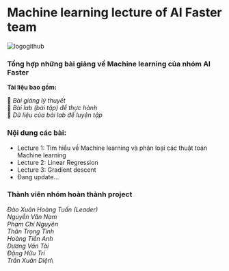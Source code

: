 # Machine learning lecture of AI Faster team
![logogithub](https://github.com/AppSalmon/Machine-learning-lecture-of-AI-Faster-team/assets/120777599/3b353f8e-c827-4414-b50a-187a18028588)

### Tổng hợp những bài giảng về Machine learning của nhóm AI Faster 
**Tài liệu bao gồm:** 

 🌟 *Bài giảng lý thuyết*\
 🌟 *Bài lab (bài tập) để thực hành*\
 🌟 *Dữ liệu của bài lab để luyện tập*

### Nội dung các bài:
- Lecture 1: Tìm hiểu về Machine learning và phân loại các thuật toán Machine learning
- Lecture 2: Linear Regression
- Lecture 3: Gradient descent
- Đang update...
### Thành viên nhóm hoàn thành project
*Đào Xuân Hoàng Tuấn (Leader)*\
*Nguyễn Văn Nam*\
*Phạm Chí Nguyên*\
*Thân Trọng Tính*\
*Hoàng Tiến Anh*\
*Dương Văn Tài*\
*Đặng Hữu Trí*\
*Trần Xuân Diện*\
